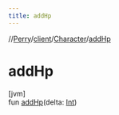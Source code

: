 ```yaml
---
title: addHp
---
```

//[Perry](../../../index.html)/[client](../index.html)/[Character](index.html)/[addHp](add-hp.html)



# addHp



[jvm]\
fun [addHp](add-hp.html)(delta: [Int](https://kotlinlang.org/api/latest/jvm/stdlib/kotlin/-int/index.html))




